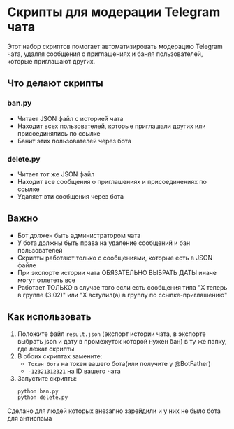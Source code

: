 # Скрипты для модерации Telegram чата

Этот набор скриптов помогает автоматизировать модерацию Telegram чата, удаляя сообщения о приглашениях и баняя пользователей, которые приглашают других.

## Что делают скрипты

### ban.py
- Читает JSON файл с историей чата
- Находит всех пользователей, которые приглашали других или присоединялись по ссылке
- Банит этих пользователей через бота

### delete.py
- Читает тот же JSON файл
- Находит все сообщения о приглашениях и присоединениях по ссылке
- Удаляет эти сообщения через бота

## Важно
- Бот должен быть администратором чата
- У бота должны быть права на удаление сообщений и бан пользователей
- Скрипты работают только с сообщениями, которые есть в JSON файле
- При экспорте истории чата ОБЯЗАТЕЛЬНО ВЫБРАТЬ ДАТЫ иначе могут отлететь все
- Работает ТОЛЬКО в случае того если есть сообщения типа "X теперь в группе (3:02)" или "X вступил(а) в группу по ссылке-приглашению"

## Как использовать

1. Положите файл `result.json` (экспорт истории чата, в экспорте выбрать json и дату в промежуток которой нужен бан) в ту же папку, где лежат скрипты
2. В обоих скриптах замените:
   - `Токен бота` на токен вашего бота(или получите у @BotFather)
   - `-12321312321` на ID вашего чата
3. Запустите скрипты:
   ```bash
   python ban.py
   python delete.py
   ```


Сделано для людей которых внезапно зарейдили и у них не было бота для антиспама